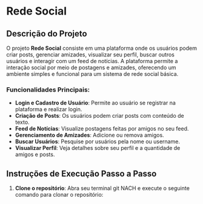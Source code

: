 # Rede Social

## Descrição do Projeto

O projeto **Rede Social** consiste em uma plataforma onde os usuários podem criar posts, gerenciar amizades, visualizar seu perfil, buscar outros usuários e interagir com um feed de notícias.
A plataforma permite a interação social por meio de postagens e amizades, oferecendo um ambiente simples e funcional para um sistema de rede social básica.

### Funcionalidades Principais:
- **Login e Cadastro de Usuário**: Permite ao usuário se registrar na plataforma e realizar login.
- **Criação de Posts**: Os usuários podem criar posts com conteúdo de texto.
- **Feed de Notícias**: Visualize postagens feitas por amigos no seu feed.
- **Gerenciamento de Amizades**: Adicione ou remova amigos.
- **Buscar Usuários**: Pesquise por usuários pela nome ou username.
- **Visualizar Perfil**: Veja detalhes sobre seu perfil e a quantidade de amigos e posts.

## Instruções de Execução Passo a Passo

1. **Clone o repositório**:
   Abra seu terminal git NACH e execute o seguinte comando para clonar o repositório:


   
